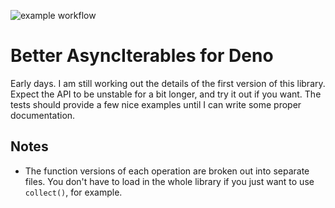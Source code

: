 ![example workflow](https://github.com/j50n/deno-asynciter/actions/workflows/deno.yml/badge.svg)

# Better AsyncIterables for Deno

Early days. I am still working out the details of the first version of this
library. Expect the API to be unstable for a bit longer, and try it out if you
want. The tests should provide a few nice examples until I can write some proper
documentation.

## Notes

- The function versions of each operation are broken out into separate files.
  You don't have to load in the whole library if you just want to use
  `collect()`, for example.
